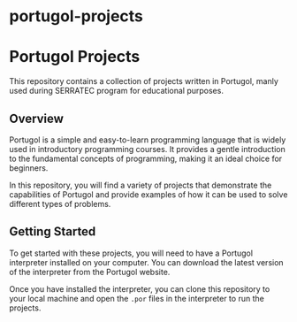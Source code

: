 # portugol-projects

# Portugol Projects

This repository contains a collection of projects written in Portugol, manly used during SERRATEC program for educational purposes.

## Overview

Portugol is a simple and easy-to-learn programming language that is widely used in introductory programming courses. It provides a gentle introduction to the fundamental concepts of programming, making it an ideal choice for beginners.

In this repository, you will find a variety of projects that demonstrate the capabilities of Portugol and provide examples of how it can be used to solve different types of problems. 

## Getting Started

To get started with these projects, you will need to have a Portugol interpreter installed on your computer. You can download the latest version of the interpreter from the Portugol website.

Once you have installed the interpreter, you can clone this repository to your local machine and open the `.por` files in the interpreter to run the projects.
